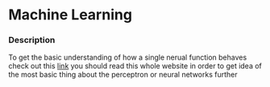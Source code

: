 # Machine Learning 
### Description
To get the basic understanding of how a single nerual function behaves check out this [link](http://neuralnetworksanddeeplearning.com/)
you should read this whole website in order to get idea of the most basic thing about the perceptron or neural networks further

